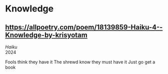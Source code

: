 # Knowledge
## https://allpoetry.com/poem/18139859-Haiku-4--Knowledge-by-krisyotam
_Haiku_  
2024

Fools think they have it
The shrewd know they must have it
Just go get a book